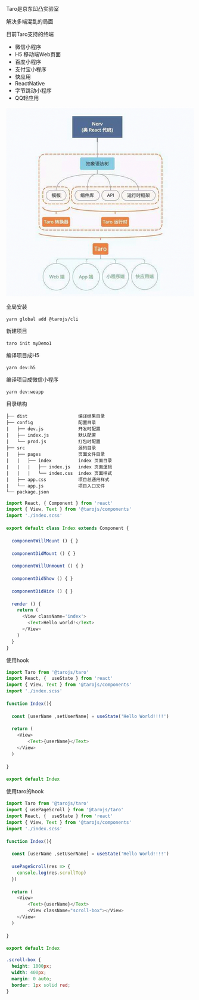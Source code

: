 Taro是京东凹凸实验室

解决多端混乱的局面

目前Taro支持的终端

- 微信小程序
- H5 移动端Web页面
- 百度小程序
- 支付宝小程序
- 快应用
- ReactNative
- 字节跳动小程序
- QQ轻应用

![Taro转换图](Untitled.assets/taroLesson02.png)



全局安装

`yarn global add @tarojs/cli`

新建项目

`taro init myDemo1`



编译项目成H5

`yarn dev:h5`

编译项目成微信小程序

`yarn dev:weapp`



目录结构

```
├── dist                   编译结果目录
├── config                 配置目录
|   ├── dev.js             开发时配置
|   ├── index.js           默认配置
|   └── prod.js            打包时配置
├── src                    源码目录
|   ├── pages              页面文件目录
|   |   ├── index          index 页面目录
|   |   |   ├── index.js   index 页面逻辑
|   |   |   └── index.css  index 页面样式
|   ├── app.css            项目总通用样式
|   └── app.js             项目入口文件
└── package.json
```



```js
import React, { Component } from 'react'
import { View, Text } from '@tarojs/components'
import './index.scss'

export default class Index extends Component {

  componentWillMount () { }

  componentDidMount () { }

  componentWillUnmount () { }

  componentDidShow () { }

  componentDidHide () { }

  render () {
    return (
      <View className='index'>
        <Text>Hello world!</Text>
      </View>
    )
  }
}
```



使用hook

```js
import Taro from '@tarojs/taro'
import React, {  useState } from 'react'
import { View, Text } from '@tarojs/components'
import './index.scss'

function Index(){

  const [userName ,setUserName] = useState('Hello World!!!!')

  return ( 
    <View>
        <Text>{userName}</Text>
    </View>
  )

}

export default Index

```



使用taro的hook

```js
import Taro from '@tarojs/taro'
import { usePageScroll } from '@tarojs/taro'
import React, {  useState } from 'react'
import { View, Text } from '@tarojs/components'
import './index.scss'

function Index(){

  const [userName ,setUserName] = useState('Hello World!!!!')

  usePageScroll(res => {
    console.log(res.scrollTop)
  })

  return ( 
    <View>
        <Text>{userName}</Text>
        <View className="scroll-box"></View>  
    </View>
  )

}

export default Index
```

```scss
.scroll-box {
  height: 1000px;
  width: 400px;
  margin: 0 auto;
  border: 1px solid red;
}
```

